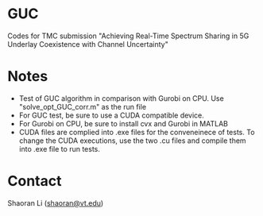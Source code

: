 # GUC
Codes for TMC submission "Achieving Real-Time Spectrum Sharing in 5G Underlay Coexistence with Channel Uncertainty"

# Notes
* Test of GUC algorithm in comparison with Gurobi on CPU. Use "solve_opt_GUC_corr.m" as the run file
* For GUC test, be sure to use a CUDA compatible device.
* For Gurobi on CPU, be sure to install cvx and Gurobi in MATLAB
* CUDA files are complied into .exe files for the conveneinece of tests. To change the CUDA executions, use the two .cu files and compile them into .exe file to run tests.

# Contact
Shaoran Li (shaoran@vt.edu)
